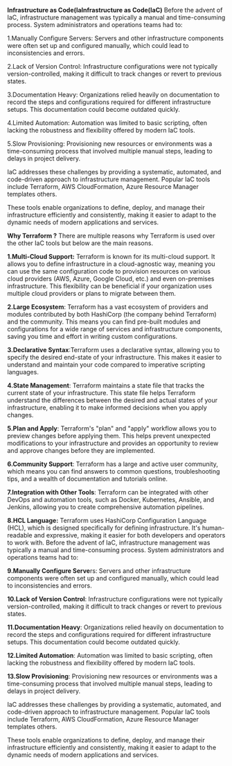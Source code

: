 **Infrastructure as Code(IaInfrastructure as Code(IaC)**
Before the advent of IaC, infrastructure management was typically a manual and time-consuming process. System administrators and operations teams had to:

  1.Manually Configure Servers: Servers and other infrastructure components were often set up and configured manually, which could lead to inconsistencies and errors.

 2.Lack of Version Control: Infrastructure configurations were not typically version-controlled, making it difficult to track changes or revert to previous states.

 3.Documentation Heavy: Organizations relied heavily on documentation to record the steps and configurations required for different infrastructure setups. This documentation could become outdated quickly.

 4.Limited Automation: Automation was limited to basic scripting, often lacking the robustness and flexibility offered by modern IaC tools.

 5.Slow Provisioning: Provisioning new resources or environments was a time-consuming process that involved multiple manual steps, leading to delays in project delivery.

IaC addresses these challenges by providing a systematic, automated, and code-driven approach to infrastructure management. Popular IaC tools include Terraform, AWS CloudFormation, Azure Resource Manager templates others.

These tools enable organizations to define, deploy, and manage their infrastructure efficiently and consistently, making it easier to adapt to the dynamic needs of modern applications and services.

**Why Terraform ?**
There are multiple reasons why Terraform is used over the other IaC tools but below are the main reasons.

**1.Multi-Cloud Support:** Terraform is known for its multi-cloud support. It allows you to define infrastructure in a cloud-agnostic way, meaning you can use the same configuration code to provision resources on various cloud providers (AWS, Azure, Google Cloud, etc.) and even on-premises infrastructure. This flexibility can be beneficial if your organization uses multiple cloud providers or plans to migrate between them.

**2.Large Ecosystem**: Terraform has a vast ecosystem of providers and modules contributed by both HashiCorp (the company behind Terraform) and the community. This means you can find pre-built modules and configurations for a wide range of services and infrastructure components, saving you time and effort in writing custom configurations.

**3.Declarative Syntax**:Terraform uses a declarative syntax, allowing you to specify the desired end-state of your infrastructure. This makes it easier to understand and maintain your code compared to imperative scripting languages.

**4.State Management**: Terraform maintains a state file that tracks the current state of your infrastructure. This state file helps Terraform understand the differences between the desired and actual states of your infrastructure, enabling it to make informed decisions when you apply changes.

**5.Plan and Apply**: Terraform's "plan" and "apply" workflow allows you to preview changes before applying them. This helps prevent unexpected modifications to your infrastructure and provides an opportunity to review and approve changes before they are implemented.

**6.Community Support**: Terraform has a large and active user community, which means you can find answers to common questions, troubleshooting tips, and a wealth of documentation and tutorials online.

**7.Integration with Other Tools**: Terraform can be integrated with other DevOps and automation tools, such as Docker, Kubernetes, Ansible, and Jenkins, allowing you to create comprehensive automation pipelines.

**8.HCL Language:** Terraform uses HashiCorp Configuration Language (HCL), which is designed specifically for defining infrastructure. It's human-readable and expressive, making it easier for both developers and operators to work with.
Before the advent of IaC, infrastructure management was typically a manual and time-consuming process. System administrators and operations teams had to:

**9.Manually Configure Serve**rs: Servers and other infrastructure components were often set up and configured manually, which could lead to inconsistencies and errors.

**10.Lack of Version Control**: Infrastructure configurations were not typically version-controlled, making it difficult to track changes or revert to previous states.

**11.Documentation Heavy**: Organizations relied heavily on documentation to record the steps and configurations required for different infrastructure setups. This documentation could become outdated quickly.

**12.Limited Automation**: Automation was limited to basic scripting, often lacking the robustness and flexibility offered by modern IaC tools.

**13.Slow Provisioning**: Provisioning new resources or environments was a time-consuming process that involved multiple manual steps, leading to delays in project delivery.

IaC addresses these challenges by providing a systematic, automated, and code-driven approach to infrastructure management. Popular IaC tools include Terraform, AWS CloudFormation, Azure Resource Manager templates others.

These tools enable organizations to define, deploy, and manage their infrastructure efficiently and consistently, making it easier to adapt to the dynamic needs of modern applications and services.

